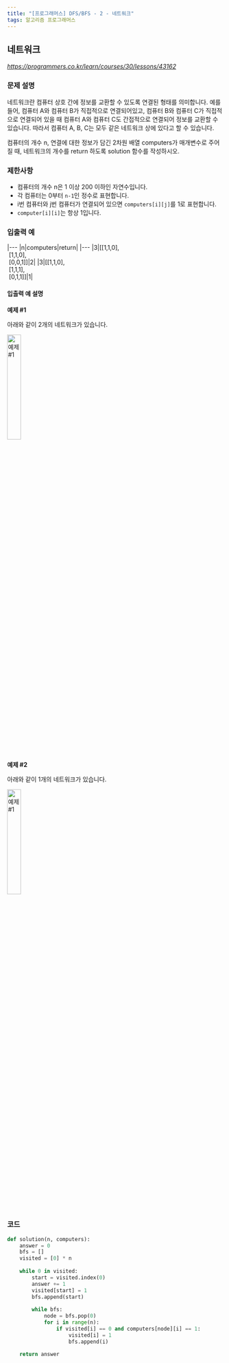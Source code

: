 ```yaml
---
title: "[프로그래머스] DFS/BFS - 2 - 네트워크"
tags: 알고리즘 프로그래머스
---
```


## 네트워크

*<https://programmers.co.kr/learn/courses/30/lessons/43162>*

### 문제 설명

네트워크란 컴퓨터 상호 간에 정보를 교환할 수 있도록 연결된 형태를 의미합니다. 예를 들어, 컴퓨터 A와 컴퓨터 B가 직접적으로 연결되어있고, 컴퓨터 B와 컴퓨터 C가 직접적으로 연결되어 있을 때 컴퓨터 A와 컴퓨터 C도 간접적으로 연결되어 정보를 교환할 수 있습니다. 따라서 컴퓨터 A, B, C는 모두 같은 네트워크 상에 있다고 할 수 있습니다.

컴퓨터의 개수 n, 연결에 대한 정보가 담긴 2차원 배열 computers가 매개변수로 주어질 때, 네트워크의 개수를 return 하도록 solution 함수를 작성하시오.

### 제한사항

* 컴퓨터의 개수 n은 1 이상 200 이하인 자연수입니다.
* 각 컴퓨터는 0부터 `n-1`인 정수로 표현합니다.
* i번 컴퓨터와 j번 컴퓨터가 연결되어 있으면 `computers[i][j]`를 1로 표현합니다.
* `computer[i][i]`는 항상 1입니다.

### 입출력 예

|---
|n|computers|return|
|---
|3|[[1,1,0],<br>&nbsp;[1,1,0],<br>&nbsp;[0,0,1]]|2|
|3|[[1,1,0],<br>&nbsp;[1,1,1],<br>&nbsp;[0,1,1]]|1|

#### 입출력 예 설명

**예제 #1**

아래와 같이 2개의 네트워크가 있습니다.

<img src="https://grepp-programmers.s3.amazonaws.com/files/ybm/5b61d6ca97/cc1e7816-b6d7-4649-98e0-e95ea2007fd7.png" alt="예제 #1" width=25%>

**예제 #2**

아래와 같이 1개의 네트워크가 있습니다.

<img src="https://grepp-programmers.s3.amazonaws.com/files/ybm/7554746da2/edb61632-59f4-4799-9154-de9ca98c9e55.png" alt="예제 #1" width=25%>

### 코드

``` python
def solution(n, computers):
    answer = 0
    bfs = []
    visited = [0] * n
    
    while 0 in visited:
        start = visited.index(0)
        answer += 1
        visited[start] = 1
        bfs.append(start)
        
        while bfs:
            node = bfs.pop(0)
            for i in range(n):
                if visited[i] == 0 and computers[node][i] == 1:
                    visited[i] = 1
                    bfs.append(i)
            
    return answer
```